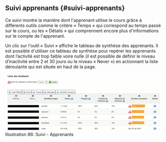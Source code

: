 ## Suivi apprenants {#suivi-apprenants}

Ce suivi montre la manière dont l&#039;apprenant utilise le cours grâce à différents outils comme le critère « Temps » qui correspond au temps passé sur le cours, ou les « Détails » qui comprennent encore plus d&#039;informations sur le compte de l&#039;apprenant.

Un clic sur l&#039;outil « Suivi » affiche le tableau de synthèse des apprenants. Il est possible d&#039;utiliser ce tableau de synthèse pour repérer les apprenants dont l’activité est trop faible voire nulle (il est possible de définir le niveau d’inactivité entre 2 et 30 jours ou le niveau « Never ») en actionnant la liste déroulante qui est située en haut de la page.

![](../assets/image139.png)Illustration 86: Suivi - Apprenants